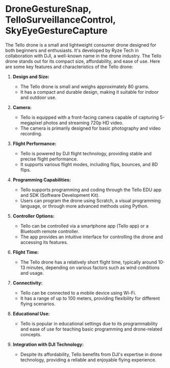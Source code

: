 # DroneGestureSnap, TelloSurveillanceControl, SkyEyeGestureCapture

The Tello drone is a small and lightweight consumer drone designed for both beginners and enthusiasts. It's developed by Ryze Tech in collaboration with DJI, a well-known name in the drone industry. The Tello drone stands out for its compact size, affordability, and ease of use. Here are some key features and characteristics of the Tello drone:

1. **Design and Size:**
   - The Tello drone is small and weighs approximately 80 grams.
   - It has a compact and durable design, making it suitable for indoor and outdoor use.

2. **Camera:**
   - Tello is equipped with a front-facing camera capable of capturing 5-megapixel photos and streaming 720p HD video.
   - The camera is primarily designed for basic photography and video recording.

3. **Flight Performance:**
   - Tello is powered by DJI flight technology, providing stable and precise flight performance.
   - It supports various flight modes, including flips, bounces, and 8D flips.

4. **Programming Capabilities:**
   - Tello supports programming and coding through the Tello EDU app and SDK (Software Development Kit).
   - Users can program the drone using Scratch, a visual programming language, or through more advanced methods using Python.

5. **Controller Options:**
   - Tello can be controlled via a smartphone app (Tello app) or a Bluetooth remote controller.
   - The app provides an intuitive interface for controlling the drone and accessing its features.

6. **Flight Time:**
   - The Tello drone has a relatively short flight time, typically around 10-13 minutes, depending on various factors such as wind conditions and usage.

7. **Connectivity:**
   - Tello can be connected to a mobile device using Wi-Fi.
   - It has a range of up to 100 meters, providing flexibility for different flying scenarios.

8. **Educational Use:**
   - Tello is popular in educational settings due to its programmability and ease of use for teaching basic programming and drone-related concepts.

9. **Integration with DJI Technology:**
   - Despite its affordability, Tello benefits from DJI's expertise in drone technology, providing a reliable and enjoyable flying experience.

